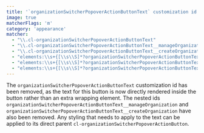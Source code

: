 ```yaml
---
title: '`organizationSwitcherPopoverActionButtonText` customization id removed'
image: true
matcherFlags: 'm'
category: 'appearance'
matcher:
  - "\\.cl-organizationSwitcherPopoverActionButtonText"
  - "\\.cl-organizationSwitcherPopoverActionButtonText__manageOrganization"
  - "\\.cl-organizationSwitcherPopoverActionButtonText__createOrganization"
  - "elements:\\s+{[\\s\\S]*?organizationSwitcherPopoverActionButtonText:[\\s\\S]*?}"
  - "elements:\\s+{[\\s\\S]*?organizationSwitcherPopoverActionButtonText__manageOrganization:[\\s\\S]*?}"
  - "elements:\\s+{[\\s\\S]*?organizationSwitcherPopoverActionButtonText__createOrganization:[\\s\\S]*?}"
---
```


The `organizationSwitcherPopoverActionButtonText` customization id has been removed, as the text for this button is now directly rendered inside the button rather than an extra wrapping element. The nested ids `organizationSwitcherPopoverActionButtonText__manageOrganization` and `organizationSwitcherPopoverActionButtonText__createOrganization` have also been removed. Any styling that needs to apply to the text can be applied to its direct parent `cl-organizationSwitcherPopoverActionButton`.
